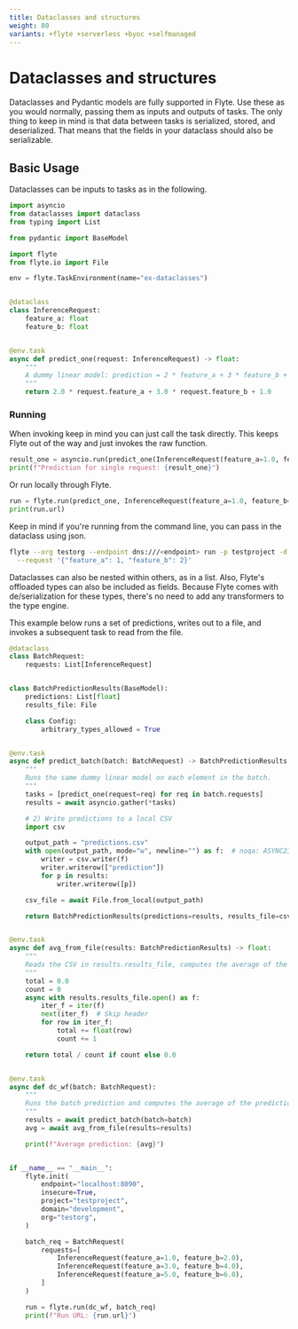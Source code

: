 ```yaml
---
title: Dataclasses and structures
weight: 80
variants: +flyte +serverless +byoc +selfmanaged
---
```


# Dataclasses and structures

Dataclasses and Pydantic models are fully supported in Flyte. Use these as you would normally, passing them as inputs and outputs of tasks.
The only thing to keep in mind is that data between tasks is serialized, stored, and deserialized. That means that the fields in your dataclass
should also be serializable.

## Basic Usage

Dataclasses can be inputs to tasks as in the following.

```python
import asyncio
from dataclasses import dataclass
from typing import List

from pydantic import BaseModel

import flyte
from flyte.io import File

env = flyte.TaskEnvironment(name="ex-dataclasses")


@dataclass
class InferenceRequest:
    feature_a: float
    feature_b: float


@env.task
async def predict_one(request: InferenceRequest) -> float:
    """
    A dummy linear model: prediction = 2 * feature_a + 3 * feature_b + bias(=1.0)
    """
    return 2.0 * request.feature_a + 3.0 * request.feature_b + 1.0

```

### Running
When invoking keep in mind you can just call the task directly. This keeps Flyte out of the way and just invokes the raw function.

```python
result_one = asyncio.run(predict_one(InferenceRequest(feature_a=1.0, feature_b=2.0)))
print(f"Prediction for single request: {result_one}")
```

Or run locally through Flyte.

```python
run = flyte.run(predict_one, InferenceRequest(feature_a=1.0, feature_b=2.0))
print(run.url)
```

Keep in mind if you're running from the command line, you can pass in the dataclass using json.

```bash
flyte --org testorg --endpoint dns:///<endpoint> run -p testproject -d development dataclass_example.py predict_one \
  --request '{"feature_a": 1, "feature_b": 2}'
```

Dataclasses can also be nested within others, as in a list.  Also, Flyte's offloaded types can also be included as fields. Because Flyte
comes with de/serialization for these types, there's no need to add any transformers to the type engine.

This example below runs a set of predictions, writes out to a file, and invokes a subsequent task to read from the file.

```python
@dataclass
class BatchRequest:
    requests: List[InferenceRequest]


class BatchPredictionResults(BaseModel):
    predictions: List[float]
    results_file: File

    class Config:
        arbitrary_types_allowed = True


@env.task
async def predict_batch(batch: BatchRequest) -> BatchPredictionResults:
    """
    Runs the same dummy linear model on each element in the batch.
    """
    tasks = [predict_one(request=req) for req in batch.requests]
    results = await asyncio.gather(*tasks)

    # 2) Write predictions to a local CSV
    import csv

    output_path = "predictions.csv"
    with open(output_path, mode="w", newline="") as f:  # noqa: ASYNC230
        writer = csv.writer(f)
        writer.writerow(["prediction"])
        for p in results:
            writer.writerow([p])

    csv_file = await File.from_local(output_path)

    return BatchPredictionResults(predictions=results, results_file=csv_file)


@env.task
async def avg_from_file(results: BatchPredictionResults) -> float:
    """
    Reads the CSV in results.results_file, computes the average of the 'prediction' column.
    """
    total = 0.0
    count = 0
    async with results.results_file.open() as f:
        iter_f = iter(f)
        next(iter_f)  # Skip header
        for row in iter_f:
            total += float(row)
            count += 1

    return total / count if count else 0.0


@env.task
async def dc_wf(batch: BatchRequest):
    """
    Runs the batch prediction and computes the average of the predictions.
    """
    results = await predict_batch(batch=batch)
    avg = await avg_from_file(results=results)

    print(f"Average prediction: {avg}")


if __name__ == "__main__":
    flyte.init(
        endpoint="localhost:8090",
        insecure=True,
        project="testproject",
        domain="development",
        org="testorg",
    )

    batch_req = BatchRequest(
        requests=[
            InferenceRequest(feature_a=1.0, feature_b=2.0),
            InferenceRequest(feature_a=3.0, feature_b=4.0),
            InferenceRequest(feature_a=5.0, feature_b=6.0),
        ]
    )

    run = flyte.run(dc_wf, batch_req)
    print(f"Run URL: {run.url}")
```


